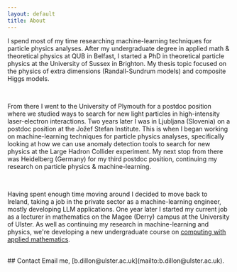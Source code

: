 ```yaml
---
layout: default
title: About
---
```


<p>I spend most of my time researching machine-learning techniques for particle physics analyses.
After my undergraduate degree in applied math & theoretical physics at QUB in Belfast, I started a PhD in theoretical particle physics at the University of Sussex in Brighton.
My thesis topic focused on the physics of extra dimensions (Randall-Sundrum models) and composite Higgs models.
</p>
<br>
<p>
From there I went to the University of Plymouth for a postdoc position where we studied ways to search for new light particles in high-intensity laser-electron interactions.
Two years later I was in Ljubljana (Slovenia) on a postdoc position at the Jožef Stefan Institute.
This is when I began working on machine-learning techniques for particle physics analyses, specifically looking at how we can use anomaly detection tools to search for new physics at the Large Hadron Collider experiment.
My next stop from there was Heidelberg (Germany) for my third postdoc position, continuing my research on particle physics & machine-learning.
</p>
<br>
<p>
Having spent enough time moving around I decided to move back to Ireland, taking a job in the private sector as a machine-learning engineer, mostly developing LLM applications.
One year later I started my current job as a lecturer in mathematics on the Magee (Derry) campus at the University of Ulster.
As well as continuing my research in machine-learning and physics, we're developing a new undergraduate course on <a href="https://www.ulster.ac.uk/courses/202526/computing-with-applied-mathematics-42302" target="_blank" rel="noopener noreferrer">computing with applied mathematics</a>.
</p>
<br>
## Contact
Email me, [b.dillon@ulster.ac.uk](mailto:b.dillon@ulster.ac.uk).
